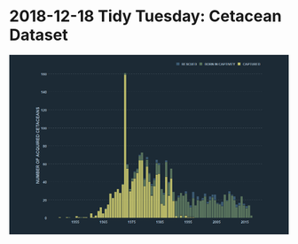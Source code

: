 # 2018-12-18 Tidy Tuesday: Cetacean Dataset

![cetacean plot](https://github.com/RDelgado1980/dataviz/blob/main/tidytuesday/20181218/PlotCetacean.png?raw=true)

